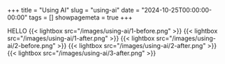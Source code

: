 +++
title = "Using AI"
slug = "using-ai"
date = "2024-10-25T00:00:00-00:00"
tags = []
showpagemeta = true
+++

HELLO
{{< lightbox src="/images/using-ai/1-before.png" >}}
{{< lightbox src="/images/using-ai/1-after.png" >}}
{{< lightbox src="/images/using-ai/2-before.png" >}}
{{< lightbox src="/images/using-ai/2-after.png" >}}
{{< lightbox src="/images/using-ai/3-after.png" >}}
